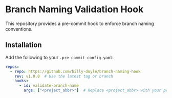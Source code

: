 # Branch Naming Validation Hook

This repository provides a pre-commit hook to enforce branch naming conventions.

## Installation

Add the following to your `.pre-commit-config.yaml`:

```yaml
repos:
  - repo: https://github.com/billy-doyle/branch-naming-hook
    rev: v1.0.0  # Use the latest tag or branch
    hooks:
      - id: validate-branch-name
        args: ["<project_abbr>"]  # Replace <project_abbr> with your project abbreviation (e.g., "ST")
